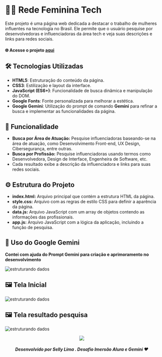 # 👩‍💻 Rede Feminina Tech

Este projeto é uma página web dedicada a destacar o trabalho de mulheres influentes na tecnologia no Brasil. Ele permite que o usuário pesquise por desenvolvedoras 
e influenciadoras da área tech e veja suas descrições e links para redes sociais.

#### 🌐 Acesse o projeto [aqui](https://rede-feminina-tech.vercel.app/)

## 🛠 Tecnologias Utilizadas
- **HTML5**: Estruturação do conteúdo da página.
- **CSS3**: Estilização e layout da interface.
- **JavaScript (ES6+)**: Funcionalidade de busca dinâmica e manipulação do DOM.
- **Google Fonts**: Fonte personalizada para melhorar a estética.
- **Google Gemini**: Utilização do prompt de comando **Gemini** para refinar a busca e implementar as funcionalidades da página.

## :mag_right: Funcionalidade
- **Busca por Área de Atuação:** Pesquise influenciadoras baseando-se na área de atuação, como Desenvolvimento Front-end, UX Design, Cibersegurança, entre outras.
- **Busca por Profissão:** Pesquise influenciadoras usando termos como Desenvolvedora, Design de Interface, Engenheira de Software, etc.
- Cada resultado exibe a descrição da influenciadora e links para suas redes sociais.

## ⚙️ Estrutura do Projeto
- **index.html:** Arquivo principal que contém a estrutura HTML da página.
- **style.css:** Arquivo com as regras de estilo CSS para definir a aparência da página.
- **data.js:** Arquivo JavaScript com um array de objetos contendo as informações das profissionais.
- **app.js:** Arquivo JavaScript com a lógica da aplicação, incluindo a função de pesquisa.

## 📝 Uso do Google Gemini
**Contei com ajuda do Prompt Gemini para criação e aprimoramento no desenvolvimento**

![estruturando dados](https://github.com/sellylima/rede-feminina-tech/blob/main/assets/prompt-dados.png)

## 🖼️ Tela Inicial
![estruturando dados](https://github.com/sellylima/rede-feminina-tech/blob/main/assets/tela-1.png)

## 🖼️ Tela resultado pesquisa
![estruturando dados](https://github.com/sellylima/rede-feminina-tech/blob/main/assets/tela-2.png)

<div align="center">
  
<img src="https://user-images.githubusercontent.com/73097560/115834477-dbab4500-a447-11eb-908a-139a6edaec5c.gif"><br>

##### Desenvolvido por <span>Selly Lima . Desafio Imersão Alura e Gemini </span> ❤

</div>
